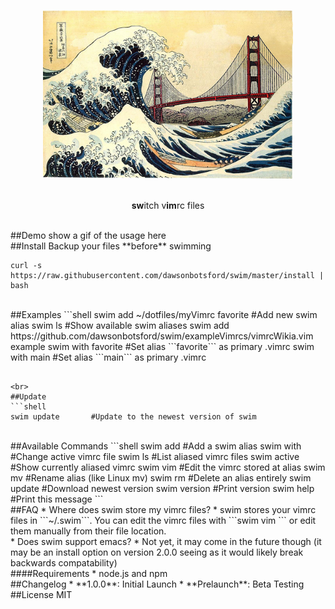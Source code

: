 <p align="center">
  <img src="media/GreatWave.jpg" alt="swim logo" width = "400" />
  <br>
  <br>
  <p align = "center">
    <b>sw</b>itch v<b>im</b>rc files
  </p>
</p>

<br>
##Demo
show a gif of the usage here

<br>
##Install
Backup your files **before** swimming

```shell
curl -s https://raw.githubusercontent.com/dawsonbotsford/swim/master/install | bash
```


<br>
##Examples
```shell
  swim add ~/dotfiles/myVimrc favorite    #Add new swim alias
  swim ls                                 #Show available swim aliases
  swim add https://github.com/dawsonbotsford/swim/exampleVimrcs/vimrcWikia.vim example
  swim with favorite         #Set alias ```favorite``` as primary .vimrc
  swim with main             #Set alias ```main``` as primary .vimrc

```

<br>
##Update
```shell
swim update       #Update to the newest version of swim
```

<br>
##Available Commands
```shell
swim add <URLToRaw or pathToFile>  <alias>   #Add a swim alias
swim with <alias>                            #Change active vimrc file
swim ls                                      #List aliased vimrc files
swim active                                  #Show currently aliased vimrc
swim vim <alias>                             #Edit the vimrc stored at alias
swim mv <alias1> <alias2>                    #Rename alias (like Linux mv)
swim rm <alias>                              #Delete an alias entirely
swim update                                  #Download newest version
swim version                                 #Print version
swim help                                    #Print this message
```

<br>
##FAQ
* Where does swim store my vimrc files?
  * swim stores your vimrc files in ```~/.swim```. You can edit the vimrc files with ```swim vim <alias>``` or edit them manually from their file location.

<br>
* Does swim support emacs?
  * Not yet, it may come in the future though (it may be an install option on version 2.0.0 seeing as it would likely break backwards compatability)

<br>
####Requirements
* node.js and npm

<br>
##Changelog
* **1.0.0**: Initial Launch
* **Prelaunch**: Beta Testing

<br>
##License
MIT
